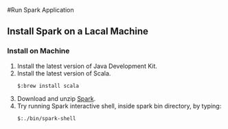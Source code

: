 #Run Spark Application

## Install Spark on a Lacal Machine
### Install on Machine
1. Install the latest version of Java Development Kit.
2. Install the latest version of Scala.
    ``` shell
    $:brew install scala
    ```
3. Download and unzip [Spark](https://spark.apache.org/downloads.html "Download Spark").
4. Try running Spark interactive shell, inside spark bin directory, by typing:
    ``` shell
    $:./bin/spark-shell
    ```